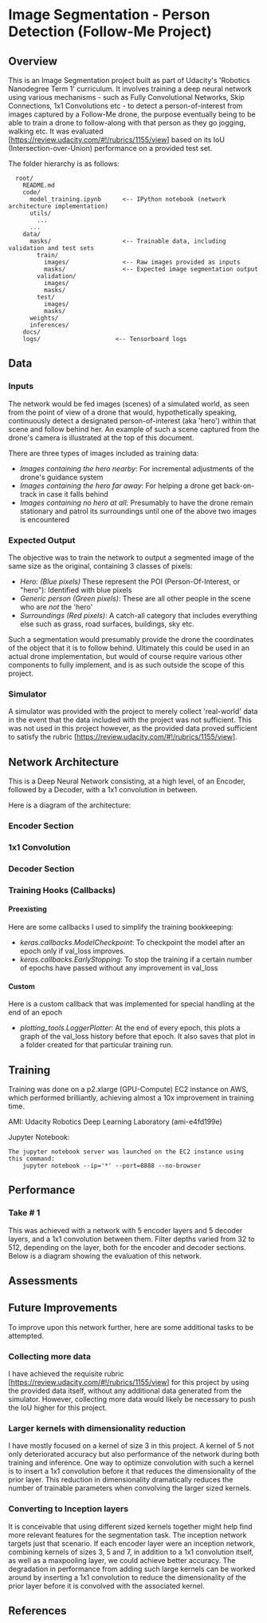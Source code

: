# Image Segmentation - Person Detection (Follow-Me Project)

## Overview

This is an Image Segmentation project built as part of Udacity's 'Robotics Nanodegree Term 1' curriculum. It involves training a deep neural network using various mechanisms - such as Fully Convolutional Networks, Skip Connections, 1x1 Convolutions etc - to detect a person-of-interest from images captured by a Follow-Me drone, the purpose eventually being to be able to train a drone to follow-along with that person as they go jogging, walking etc. It was evaluated [https://review.udacity.com/#!/rubrics/1155/view] based on its IoU (Intersection-over-Union) performance on a provided test set.

The folder hierarchy is as follows:
```
  root/
    README.md
    code/
      model_training.ipynb      <-- IPython notebook (network architecture implementation)
      utils/
        ...
      ...
    data/
      masks/                    <-- Trainable data, including validation and test sets
        train/
          images/               <-- Raw images provided as inputs
          masks/                <-- Expected image segmentation output
        validation/
          images/
          masks/
        test/
          images/
          masks/
      weights/
      inferences/
    docs/
    logs/                     <-- Tensorboard logs      
```

## Data

### Inputs

The network would be fed images (scenes) of a simulated world, as seen from the point of view of a drone that would, hypothetically speaking, continuously detect a designated person-of-interest (aka 'hero') within that scene and follow behind her. An example of such a scene captured from the drone's camera is illustrated at the top of this document.

There are three types of images included as training data:
- _Images containing the hero nearby_: For incremental adjustments of the drone's guidance system
- _Images containing the hero far away_: For helping a drone get back-on-track in case it falls behind
- _Images containing no hero at all_: Presumably to have the drone remain stationary and patrol its surroundings until one of the above two images is encountered

### Expected Output

The objective was to train the network to output a segmented image of the same size as the original, containing 3 classes of pixels:
- _Hero: (Blue pixels)_ These represent the POI (Person-Of-Interest, or "hero"): Identified with blue pixels
- _Generic person (Green pixels)_: These are all other people in the scene who are *not* the 'hero'
- _Surroundings (Red pixels)_: A catch-all category that includes everything else such as grass, road surfaces, buildings, sky etc.

Such a segmentation would presumably provide the drone the coordinates of the object that it is to follow behind. Ultimately this could be used in an actual drone implementation, but would of course require various other components to fully implement, and is as such outside the scope of this project.

### Simulator

A simulator was provided with the project to merely collect 'real-world' data in the event that the data included with the project was not sufficient. This was not used in this project however, as the provided data proved sufficient to satisfy the rubric [https://review.udacity.com/#!/rubrics/1155/view].

## Network Architecture

This is a Deep Neural Network consisting, at a high level, of an Encoder, followed by a Decoder, with a 1x1 convolution in between.

Here is a diagram of the architecture:

### Encoder Section


### 1x1 Convolution

### Decoder Section

### Training Hooks (Callbacks)

#### Preexisting
Here are some callbacks I used to simplify the training bookkeeping:
- _keras.callbacks.ModelCheckpoint_: To checkpoint the model after an epoch only if val_loss improves.
- _keras.callbacks.EarlyStopping_: To stop the training if a certain number of epochs have passed without any improvement in val_loss

#### Custom
Here is a custom callback that was implemented for special handling at the end of an epoch
- _plotting_tools.LoggerPlotter_: At the end of every epoch, this plots a graph of the val_loss history before that epoch. It also saves that plot in a folder created for that particular training run.


## Training

Training was done on a p2.xlarge (GPU-Compute) EC2 instance on AWS, which performed brilliantly, achieving almost a 10x improvement in training time.

AMI: Udacity Robotics Deep Learning Laboratory (ami-e4fd199e)

Jupyter Notebook:
```
The jupyter notebook server was launched on the EC2 instance using this command:
    jupyter notebook --ip='*' --port=8888 --no-browser
```

## Performance

### Take # 1

This was achieved with a network with 5 encoder layers and 5 decoder layers, and a 1x1 convolution between them. Filter depths varied from 32 to 512, depending on the layer, both for the encoder and decoder sections. Below is a diagram showing the evaluation of this network.



## Assessments

## Future Improvements

To improve upon this network further, here are some additional tasks to be attempted.

### Collecting more data

I have achieved the requisite rubric [https://review.udacity.com/#!/rubrics/1155/view] for this project by using the provided data itself, without any additional data generated from the simulator. However, collecting more data would likely be necessary to push the IoU higher for this project.

### Larger kernels with dimensionality reduction

I have mostly focused on a kernel of size 3 in this project. A kernel of 5 not only deteriorated accuracy but also performance of the network during both training and inference. One way to optimize convolution with such a kernel is to insert a 1x1 convolution before it that reduces the dimensionality of the prior layer. This reduction in dimensionality dramatically reduces the number of trainable parameters when convolving the larger sized kernels.

### Converting to Inception layers

It is conceivable that using different sized kernels together might help find more relevant features for the segmentation task. The inception network targets just that scenario. If each encoder layer were an inception network, combining kernels of sizes 3, 5 and 7, in addition to a 1x1 convolution itself, as well as a maxpooling layer, we could achieve better accuracy. The degradation in performance from adding such large kernels can be worked around by inserting a 1x1 convolution to reduce the dimensionality of the prior layer before it is convolved with the associated kernel.



## References
